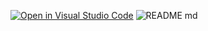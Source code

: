 [![Open in Visual Studio Code](https://classroom.github.com/assets/open-in-vscode-718a45dd9cf7e7f842a935f5ebbe5719a5e09af4491e668f4dbf3b35d5cca122.svg)](https://classroom.github.com/online_ide?assignment_repo_id=11624106&assignment_repo_type=AssignmentRepo)
![README md](https://github.com/ISPC-TST-SENSORES-y-ACTUADORES-2023/semana1/assets/108839778/e2af684f-a1a4-42b2-aa3b-991527f92c37)
